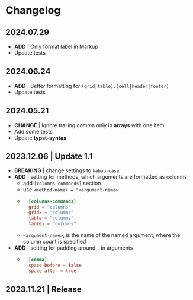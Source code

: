 # Changelog

## 2024.07.29

- **ADD** | Only format label in Markup 
- Update tests

## 2024.06.24

- **ADD** | Better formatting for `(grid|table).(cell|header|footer)`
- Update tests

## 2024.05.21

- **CHANGE** | Ignore trailing comma only in **arrays** with one item
- Add some tests
- Update **typst-syntax**

## 2023.12.06 | Update 1.1

- **BREAKING** | change settings to `kabab-case`
- **ADD** |  setting for methods, which arguments are formatted as columns
	- add `[columns-commands]` section
	- use `<method-name> = "<argument-name>`
	- ```toml
		[columns-commands]
		grid = "columns"
		gridx = "columns"
		table = "columns"
		tablex = "columns"
		```
	- `<argument-name>`, is the name of the named argument, where the column count is specified
- **ADD** | setting for padding around `,` in arguments
	- ```toml
		[comma]
		space-before = false
		space-after = true
		```
## 2023.11.21 | Release
